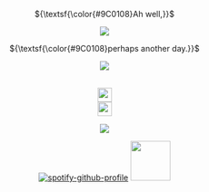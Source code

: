 <div align="center">

${\textsf{\color{#9C0108}Ah well,}}$
 
<img src="https://files.catbox.moe/n531qn.png">

${\textsf{\color{#9C0108}perhaps another day.}}$

<img src="https://i.postimg.cc/MTddJ9Fh/imhungry.png">

<br><a href="https://rentry.co/dizzynyx"><img src="https://files.catbox.moe/isbhci.png" height="25"/>
<br><a href="https://dizzynyx.straw.page/"><img src="https://files.catbox.moe/bean3v.png" height="25"/>

<img src="https://i.postimg.cc/MTddJ9Fh/imhungry.png">

[![spotify-github-profile](https://spotify-github-profile.kittinanx.com/api/view?uid=31aqbmgnz4dfmmhawdn3ps5vmuhi&cover_image=true&theme=novatorem&show_offline=false&background_color=121212&interchange=false&bar_color=9C0108&bar_color_cover=false)](https://spotify-github-profile.kittinanx.com/api/view?uid=31rkzc4linzxbsxayhxubhgmct54&redirect=true) <img src="https://64.media.tumblr.com/eb7c679cb794584e7feaa32839bba5b9/856288392cba861a-3a/s500x750/47794ce77a6ce99b8cbcaff1aa45a179fced8558.pnj" width="70px">
